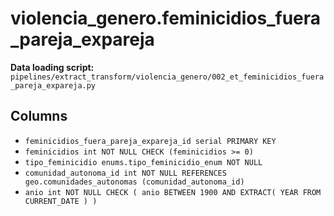 # violencia_genero.feminicidios_fuera_pareja_expareja

**Data loading script:** `pipelines/extract_transform/violencia_genero/002_et_feminicidios_fuera_pareja_expareja.py`

## Columns

- `feminicidios_fuera_pareja_expareja_id serial PRIMARY KEY`
- `feminicidios int NOT NULL CHECK (feminicidios >= 0)`
- `tipo_feminicidio enums.tipo_feminicidio_enum NOT NULL`
- `comunidad_autonoma_id int NOT NULL REFERENCES geo.comunidades_autonomas (comunidad_autonoma_id)`
- `anio int NOT NULL CHECK ( anio BETWEEN 1900 AND EXTRACT( YEAR FROM CURRENT_DATE ) )`
